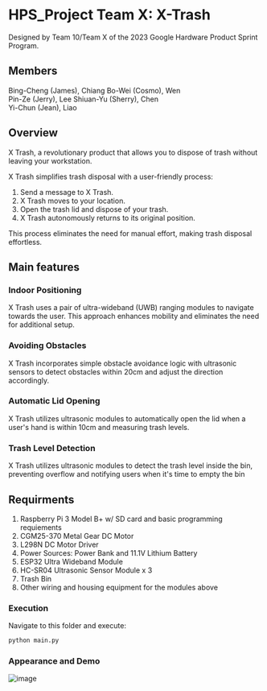 # HPS_Project Team X: X-Trash

Designed by Team 10/Team X of the 2023 Google Hardware Product Sprint Program.

## Members
Bing-Cheng (James), Chiang
Bo-Wei (Cosmo), Wen  
Pin-Ze (Jerry), Lee
Shiuan-Yu (Sherry), Chen  
Yi-Chun (Jean), Liao

## Overview

X Trash, a revolutionary product that allows you to dispose of trash without leaving your workstation.

X Trash simplifies trash disposal with a user-friendly process:

1. Send a message to X Trash.
2. X Trash moves to your location.
3. Open the trash lid and dispose of your trash.
4. X Trash autonomously returns to its original position.

This process eliminates the need for manual effort, making trash disposal effortless.

## Main features

### Indoor Positioning

X Trash uses a pair of ultra-wideband (UWB) ranging modules to navigate towards the user. This approach enhances mobility and eliminates the need for additional setup.

### Avoiding Obstacles

X Trash incorporates simple obstacle avoidance logic with ultrasonic sensors to detect obstacles within 20cm and adjust the direction accordingly.

### Automatic Lid Opening

X Trash utilizes ultrasonic modules to automatically open the lid when a user's hand is within 10cm and measuring trash levels.

### Trash Level Detection

X Trash utilizes ultrasonic modules to detect the trash level inside the bin, preventing overflow and notifying users when it's time to empty the bin

## Requirments

1. Raspberry Pi 3 Model B+ w/ SD card and basic programming requiements
2. CGM25-370 Metal Gear DC Motor
3. L298N DC Motor Driver
4. Power Sources: Power Bank and 11.1V Lithium Battery
5. ESP32 Ultra Wideband Module
6. HC-SR04 Ultrasonic Sensor Module x 3
7. Trash Bin
8. Other wiring and housing equipment for the modules above

### Execution

Navigate to this folder and execute:

```bash
python main.py
```

### Appearance and Demo

![image](./img/Team%20X.gif)
